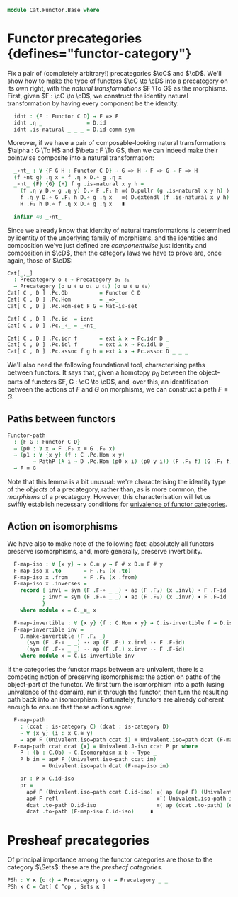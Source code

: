 <!--
```agda
open import 1Lab.Path.Cartesian

open import Cat.Prelude

import Cat.Reasoning
```
-->

```agda
module Cat.Functor.Base where
```

# Functor precategories {defines="functor-category"}

Fix a pair of (completely arbitrary!) precategories $\cC$ and $\cD$.
We'll show how to make the type of functors $\cC \to \cD$ into a
precategory on its own right, with the _natural transformations_ $F \To
G$ as the morphisms. First, given $F : \cC \to \cD$, we construct the
identity natural transformation by having every component be the
identity:

<!--
```agda
private variable
  o o₁ o₂ ℓ ℓ₁ ℓ₂ : Level
  B C D E : Precategory o ℓ
  F G : Functor C D

private module Pc = Precategory
open Functor
open _=>_

module _ {C : Precategory o ℓ} {D : Precategory o₁ ℓ₁} where
  private
    module C = Cat.Reasoning C
    module D = Cat.Reasoning D
```
-->

```agda
  idnt : {F : Functor C D} → F => F
  idnt .η _              = D.id
  idnt .is-natural _ _ _ = D.id-comm-sym
```

Moreover, if we have a pair of composable-looking natural
transformations $\alpha : G \To H$ and $\beta : F \To G$, then we can
indeed make their pointwise composite into a natural transformation:

```agda
  _∘nt_ : ∀ {F G H : Functor C D} → G => H → F => G → F => H
  (f ∘nt g) .η x = f .η x D.∘ g .η x
  _∘nt_ {F} {G} {H} f g .is-natural x y h =
    (f .η y D.∘ g .η y) D.∘ F .F₁ h ≡⟨ D.pullr (g .is-natural x y h) ⟩
    f .η y D.∘ G .F₁ h D.∘ g .η x   ≡⟨ D.extendl (f .is-natural x y h) ⟩
    H .F₁ h D.∘ f .η x D.∘ g .η x   ∎

  infixr 40 _∘nt_
```

Since we already know that identity of natural transformations is
determined by identity of the underlying family of morphisms, and the
identities and composition we've just defined are _componentwise_ just
identity and composition in $\cD$, then the category laws we have to
prove are, once again, those of $\cD$:

```agda
Cat[_,_]
  : Precategory o ℓ → Precategory o₁ ℓ₁
  → Precategory (o ⊔ ℓ ⊔ o₁ ⊔ ℓ₁) (o ⊔ ℓ ⊔ ℓ₁)
Cat[ C , D ] .Pc.Ob          = Functor C D
Cat[ C , D ] .Pc.Hom         = _=>_
Cat[ C , D ] .Pc.Hom-set F G = Nat-is-set

Cat[ C , D ] .Pc.id  = idnt
Cat[ C , D ] .Pc._∘_ = _∘nt_

Cat[ C , D ] .Pc.idr f       = ext λ x → Pc.idr D _
Cat[ C , D ] .Pc.idl f       = ext λ x → Pc.idl D _
Cat[ C , D ] .Pc.assoc f g h = ext λ x → Pc.assoc D _ _ _
```

We'll also need the following foundational tool, characterising paths
between functors. It says that, given a homotopy $p_0$ between the
object-parts of functors $F, G : \cC \to \cD$, and, over this, an
identification between the actions of $F$ and $G$ on morphisms, we can
construct a path $F \equiv G$.

## Paths between functors

```agda
Functor-path
  : {F G : Functor C D}
  → (p0 : ∀ x → F .F₀ x ≡ G .F₀ x)
  → (p1 : ∀ {x y} (f : C .Pc.Hom x y)
        → PathP (λ i → D .Pc.Hom (p0 x i) (p0 y i)) (F .F₁ f) (G .F₁ f))
  → F ≡ G
```

Note that this lemma is a bit unusual: we're characterising the identity
type of the _objects_ of a precategory, rather than, as is more common,
the _morphisms_ of a precategory. However, this characterisation will
let us swiftly establish necessary conditions for [univalence of functor
categories].

[univalence of functor categories]: Cat.Functor.Univalence.html

<!--
```agda
Functor-pathp
  : {C : I → Precategory o ℓ} {D : I → Precategory o₁ ℓ₁}
    {F : Functor (C i0) (D i0)} {G : Functor (C i1) (D i1)}
  → (p0 : ∀ (p : ∀ i → C i .Pc.Ob) → PathP (λ i → D i .Pc.Ob) (F .F₀ (p i0)) (G .F₀ (p i1)))
  → (p1 : ∀ {x y : ∀ i → _}
        → (r : ∀ i → C i .Pc.Hom (x i) (y i))
        → PathP (λ i → D i .Pc.Hom (p0 x i) (p0 y i))
                (F .F₁ (r i0)) (G .F₁ (r i1)))
  → PathP (λ i → Functor (C i) (D i)) F G
Functor-pathp {C = C} {D} {F} {G} p0 p1 = fn where
  open Pc
  cob : I → Type _
  cob = λ i → C i .Ob

  exth
    : ∀ i j (x y : C i .Ob) (f : C i .Hom x y)
    → C i .Hom (coe cob i i x) (coe cob i i y)
  exth i j x y f =
    comp (λ j → C i .Hom (coei→i cob i x (~ j ∨ i)) (coei→i cob i y (~ j ∨ i)))
    ((~ i ∧ ~ j) ∨ (i ∧ j))
    λ where
      k (k = i0) → f
      k (i = i0) (j = i0) → f
      k (i = i1) (j = i1) → f

  actm
    : ∀ i (x y : C i .Ob) f
    → D i .Hom (p0 (λ j → coe cob i j x) i) (p0 (λ j → coe cob i j y) i)
  actm i x y f =
    p1 {λ j → coe cob i j x} {λ j → coe cob i j y}
      (λ j → coe (λ j → C j .Hom (coe cob i j x) (coe cob i j y)) i j (exth i j x y f))
      i

  fn : PathP (λ i → Functor (C i) (D i)) F G
  fn i .F₀ x =
    p0 (λ j → coe cob i j x)
      i
  fn i .F₁ {x} {y} f = actm i x y f
  fn i .F-id {x} =
    hcomp (∂ i) λ where
      j (i = i0) → D i .Hom-set (F .F₀ x) (F .F₀ x) (F .F₁ (C i .id)) (D i .id) base (F .F-id) j
      j (i = i1) → D i .Hom-set (G .F₀ x) (G .F₀ x) (G .F₁ (C i .id)) (D i .id) base (G .F-id) j
      j (j = i0) → base
    where
      base = coe0→i (λ i → (x : C i .Ob) → actm i x x (C i .id) ≡ D i .id) i
        (λ _ → F .F-id) x
  fn i .F-∘ {x} {y} {z} f g =
    hcomp (∂ i) λ where
      j (i = i0) → D i .Hom-set (F .F₀ x) (F .F₀ z) _ _ base (F .F-∘ f g) j
      j (i = i1) → D i .Hom-set (G .F₀ x) (G .F₀ z) _ _ base (G .F-∘ f g) j
      j (j = i0) → base
    where
      base = coe0→i (λ i → (x y z : C i .Ob) (f : C i .Hom y z) (g : C i .Hom x y)
                         → actm i x z (C i ._∘_ f g)
                         ≡ D i ._∘_ (actm i y z f) (actm i x y g)) i
        (λ _ _ _ → F .F-∘) x y z f g

Functor-path p0 p1 i .F₀ x = p0 x i
Functor-path p0 p1 i .F₁ f = p1 f i
Functor-path {C = C} {D = D} {F = F} {G = G} p0 p1 i .F-id =
  is-prop→pathp (λ j → D .Pc.Hom-set _ _ (p1 (C .Pc.id) j) (D .Pc.id))
    (F .F-id) (G .F-id) i
Functor-path {C = C} {D = D} {F = F} {G = G} p0 p1 i .F-∘ f g =
  is-prop→pathp (λ i → D .Pc.Hom-set _ _ (p1 (C .Pc._∘_ f g) i) (D .Pc._∘_ (p1 f i) (p1 g i)))
    (F .F-∘ f g) (G .F-∘ f g) i
```
-->

## Action on isomorphisms

<!--
```agda
module F-iso {C : Precategory o ℓ} {D : Precategory o₁ ℓ₁} (F : Functor C D) where
  private module _ where
    module C = Cat.Reasoning C
    module D = Cat.Reasoning D
    open Cat.Reasoning using (_≅_ ; Inverses)
    open _≅_ public
    open Inverses public
```
-->

We have also to make note of the following fact: absolutely all functors
preserve isomorphisms, and, more generally, preserve invertibility.

```agda
  F-map-iso : ∀ {x y} → x C.≅ y → F # x D.≅ F # y
  F-map-iso x .to       = F .F₁ (x .to)
  F-map-iso x .from     = F .F₁ (x .from)
  F-map-iso x .inverses =
    record { invl = sym (F .F-∘ _ _) ∙ ap (F .F₁) (x .invl) ∙ F .F-id
           ; invr = sym (F .F-∘ _ _) ∙ ap (F .F₁) (x .invr) ∙ F .F-id
           }
    where module x = C._≅_ x

  F-map-invertible : ∀ {x y} {f : C.Hom x y} → C.is-invertible f → D.is-invertible (F .F₁ f)
  F-map-invertible inv =
    D.make-invertible (F .F₁ _)
      (sym (F .F-∘ _ _) ·· ap (F .F₁) x.invl ·· F .F-id)
      (sym (F .F-∘ _ _) ·· ap (F .F₁) x.invr ·· F .F-id)
    where module x = C.is-invertible inv
```

If the categories the functor maps between are univalent, there is a
competing notion of preserving isomorphisms: the action on paths of the
object-part of the functor. We first turn the isomorphism into a path
(using univalence of the domain), run it through the functor, then turn
the resulting path back into an isomorphism. Fortunately, functors are
already coherent enough to ensure that these actions agree:

```agda
  F-map-path
    : (ccat : is-category C) (dcat : is-category D)
    → ∀ {x y} (i : x C.≅ y)
    → ap# F (Univalent.iso→path ccat i) ≡ Univalent.iso→path dcat (F-map-iso i)
  F-map-path ccat dcat {x} = Univalent.J-iso ccat P pr where
    P : (b : C.Ob) → C.Isomorphism x b → Type _
    P b im = ap# F (Univalent.iso→path ccat im)
           ≡ Univalent.iso→path dcat (F-map-iso im)

    pr : P x C.id-iso
    pr =
      ap# F (Univalent.iso→path ccat C.id-iso) ≡⟨ ap (ap# F) (Univalent.iso→path-id ccat) ⟩
      ap# F refl                               ≡˘⟨ Univalent.iso→path-id dcat ⟩
      dcat .to-path D.id-iso                   ≡⟨ ap (dcat .to-path) (ext (sym (F .F-id))) ⟩
      dcat .to-path (F-map-iso C.id-iso)     ∎
```

<!--
```agda
  ap-F₀-to-iso
    : ∀ {y z}
    → (p : y ≡ z) → path→iso (ap# F p) ≡ F-map-iso (path→iso p)
  ap-F₀-to-iso {y} =
    J (λ _ p → path→iso (ap# F p) ≡ F-map-iso (path→iso p))
      (D.≅-pathp (λ _ → F .F₀ y) (λ _ → F .F₀ y)
        (Regularity.fast! (sym (F .F-id))))

  ap-F₀-iso
    : ∀ (cc : is-category C) {y z : C.Ob}
    → (p : y C.≅ z) → path→iso (ap# F (cc .to-path p)) ≡ F-map-iso p
  ap-F₀-iso cc p = ap-F₀-to-iso (cc .to-path p)
                 ∙ ap F-map-iso (Univalent.iso→path→iso cc p)

open F-iso public
```
-->

# Presheaf precategories

Of principal importance among the functor categories are those to the
category $\Sets$: these are the _presheaf categories_.

```agda
PSh : ∀ κ {o ℓ} → Precategory o ℓ → Precategory _ _
PSh κ C = Cat[ C ^op , Sets κ ]
```
